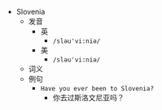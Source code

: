 - Slovenia
  - 发音
    - 英
      - `/sləu'vi:niə/`
    - 美
      - `/sləu'vi:niə/`
  - 词义
  - 例句
    - `Have you ever been to Slovenia?`
      - 你去过斯洛文尼亚吗？

